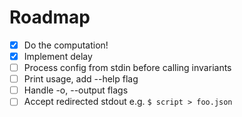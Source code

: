 # Roadmap

- [x] Do the computation!
- [x] Implement delay
- [ ] Process config from stdin before calling invariants
- [ ] Print usage, add --help flag
- [ ] Handle -o, --output flags
- [ ] Accept redirected stdout e.g. `$ script > foo.json`
